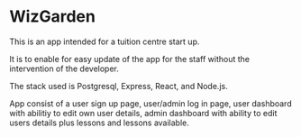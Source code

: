 # WizGarden

This is an app intended for a tuition centre start up.

It is to enable for easy update of the app for the staff without the intervention of the developer.

The stack used is Postgresql, Express, React, and Node.js.

App consist of a user sign up page, user/admin log in page, user dashboard with abilitiy to edit own user details, admin dashboard with ability to edit users details plus lessons and lessons available.
